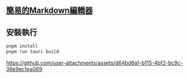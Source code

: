## [簡易的Markdown編輯器](https://marked.js.org/)

## 安裝執行
```bash
pnpm install
pnpm run tauri build
```

https://github.com/user-attachments/assets/d64bd6a1-b115-4bf2-bc9c-38e9ec1ea069
